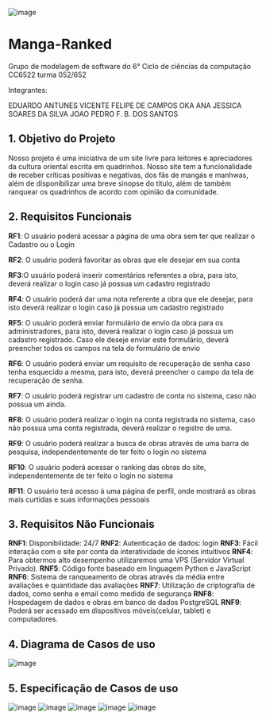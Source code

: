 ![image](https://github.com/EduardoAVicente/Manga-Ranked/assets/97367813/932be58d-390c-4c85-a174-6cfaf2e27c6d)


# Manga-Ranked
Grupo de modelagem de software do 6° Ciclo de ciências da computação CC6522 turma 052/652

Integrantes:

EDUARDO ANTUNES VICENTE 
FELIPE DE CAMPOS OKA
ANA JESSICA SOARES DA SILVA
JOAO PEDRO F. B. DOS SANTOS


## 1.	Objetivo do Projeto
Nosso projeto é uma iniciativa de um site livre para leitores e apreciadores da cultura oriental escrita em quadrinhos. Nosso site tem a funcionalidade de receber críticas positivas e negativas, dos fãs de mangás e manhwas, além de disponibilizar uma breve sinopse do título, além de também ranquear os quadrinhos de acordo com opinião da comunidade.

## 2.	Requisitos Funcionais
**RF1**: O usuário poderá acessar a página de uma obra sem ter que realizar o Cadastro ou o Login

**RF2**: O usuário poderá favoritar as obras que ele desejar em sua conta

**RF3**:O usuário poderá inserir comentários referentes a obra, para isto, deverá realizar o login caso já possua um cadastro registrado

**RF4**: O usuário poderá dar uma nota referente a obra que ele desejar, para isto deverá realizar o login caso já possua um cadastro registrado

**RF5**: O usuário poderá enviar formulário de envio da obra para os administradores, para isto, deverá realizar o login caso já possua um cadastro registrado. Caso ele deseje enviar este formulário, deverá preencher todos os campos na tela do formulário de envio

**RF6**: O usuário poderá enviar um requisito de recuperação de senha caso tenha esquecido a mesma, para isto, deverá preencher o campo da tela de recuperação de senha.

**RF7**: O usuário poderá registrar um cadastro de conta no sistema, caso não possua um ainda.

**RF8**: O usuário poderá realizar o login na conta registrada no sistema, caso não possua uma conta registrada, deverá realizar o registro de uma.

**RF9**: O usuário poderá realizar a busca de obras através de uma barra de pesquisa, independentemente de ter feito o login no sistema

**RF10**: O usuário poderá acessar o ranking das obras do site, independentemente de ter feito o login no sistema

**RF11**: O usuário terá acesso à uma página de perfil, onde mostrará as obras mais curtidas e suas informações pessoais

## 3.	Requisitos Não Funcionais
**RNF1**: Disponibilidade: 24/7
**RNF2**: Autenticação de dados: login
**RNF3**: Fácil interação com o site por conta da interatividade de ícones intuitivos
**RNF4**: Para obtermos alto desempenho utilizaremos uma VPS (Servidor Virtual Privado).
**RNF5**: Código fonte baseado em linguagem Python e JavaScript
**RNF6**: Sistema de ranqueamento de obras através da média entre avaliações e quantidade das avaliações
**RNF7**: Utilização de criptografia de dados, como senha e email como medida de segurança
**RNF8**: Hospedagem de dados e obras em banco de dados PostgreSQL
**RNF9**: Poderá ser acessado em dispositivos móveis(celular, tablet) e computadores.

## 4.	Diagrama de Casos de uso
 
![image](https://github.com/EduardoAVicente/Manga-Ranked/assets/92233185/dabe0902-6b52-4127-baa6-ea550cd33c66)


## 5.	Especificação de Casos de uso
![image](https://github.com/EduardoAVicente/Manga-Ranked/assets/92233185/fce14228-7902-4d6b-9aa2-9bee116913bc)
![image](https://github.com/EduardoAVicente/Manga-Ranked/assets/92233185/86c768e8-e983-4c9e-b6a3-d5626dd18cb9)
![image](https://github.com/EduardoAVicente/Manga-Ranked/assets/92233185/045b9fc3-1839-417f-9dc3-f440e1f4b77a)
![image](https://github.com/EduardoAVicente/Manga-Ranked/assets/92233185/2e04b8b2-76a6-4fc7-b6fa-2bdc0397d5f3)
![image](https://github.com/EduardoAVicente/Manga-Ranked/assets/92233185/16b72bb4-98f1-428c-b1d7-8334ddf5aed1)

